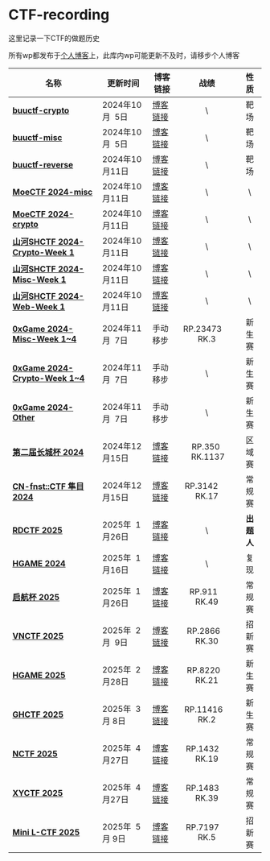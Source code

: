 # CTF-recording

这里记录一下CTF的做题历史

所有wp都发布于[个人博客](https://seandictionary.top)上，此库内wp可能更新不及时，请移步个人博客

| 名称                                                                                | 更新时间          | 博客链接                                                                   |         战绩          |       性质       |
| ----------------------------------------------------------------------------------- | ----------------- | -------------------------------------------------------------------------- | :-------------------: | :--------------: |
| **[buuctf-crypto](/buuctf/buuctf-crypto.md)**                                       | 2024年10月  5日   | [博客链接](https://seandictionary.top/buuctf-crypto/)                      |           \           |       靶场       |
| **[buuctf-misc](/buuctf/buuctf-misc.md)**                                           | 2024年10月  5日   | [博客链接](https://seandictionary.top/buuctf-misc/)                        |           \           |       靶场       |
| **[buuctf-reverse](/buuctf/buuctf-reverse.md)**                                     | 2024年10月11日    | [博客链接](https://seandictionary.top/buuctf-reverse/)                     |           \           |       靶场       |
| **[MoeCTF 2024-misc](/MoeCTF-2024/MoeCTF-2024-misc.md)**                            | 2024年10月11日    | [博客链接](https://seandictionary.top/moectf-2024-misc/)                   |           \           |        \         |
| **[MoeCTF 2024-crypto](/MoeCTF-2024/MoeCTF-2024-crypto.md)**                        | 2024年10月11日    | [博客链接](https://seandictionary.top/moectf-2024-crypto/)                 |           \           |        \         |
| **[山河SHCTF 2024-Crypto-Week 1](/山河SHCTF-2024/山河SHCTF-2024-Crypto-Week-1.md)** | 2024年10月11日    | [博客链接](https://seandictionary.top/shctf-2024-crypto-week-1/)           |           \           |        \         |
| **[山河SHCTF 2024-Misc-Week 1](/山河SHCTF-2024/山河SHCTF-2024-Misc-Week-1.md)**     | 2024年10月11日    | [博客链接](https://seandictionary.top/shctf-2024-misc-week-1/)             |           \           |        \         |
| **[山河SHCTF 2024-Web-Week 1](/山河SHCTF-2024/山河SHCTF-2024-Web-Week-1.md)**       | 2024年10月11日    | [博客链接](https://seandictionary.top/shctf-2024-web-week-1/)              |           \           |        \         |
| **[0xGame 2024-Misc-Week 1~4](/0xGame-2024/0xGame-2024-Misc.md)**                   | 2024年11月  7日   | 手动移步                                                                   | RP.23473         RK.3 |      新生赛      |
| **[0xGame 2024-Crypto-Week 1~4](/0xGame-2024/0xGame-2024-Crypto.md)**               | 2024年11月  7日   | 手动移步                                                                   |           \           |      新生赛      |
| **[0xGame 2024-Other](/0xGame-2024)**                                               | 2024年11月  7日   | 手动移步                                                                   |           \           |      新生赛      |
| **[第二届长城杯 2024](/第二届长城杯-2024/writeup.md)**                              | 2024年12月15日    | [博客链接](https://seandictionary.top/%e9%95%bf%e5%9f%8e%e6%9d%af-2024/)   | RP.350        RK.1137 |      区域赛      |
| **[CN-fnst::CTF 隼目 2024](/隼目CN-fnst-2024/隼目CN-fnst-2024.md)**                 | 2024年12月15日    | [博客链接](https://seandictionary.top/cn-fnst/)                            | RP.3142         RK.17 |      常规赛      |
| **[RDCTF 2025](/RDCTF-2025/writeup.md)**                                            | 2025年  1月26日   | [博客链接](https://seandictionary.top/rdctf-2025-crypto-official-writeup/) |           \           |    **出题人**    |
| **[HGAME 2024](/HGAME/HGAME_2024_Crypto.md)**                                       | 2025年  1月16日   | [博客链接](https://seandictionary.top/hgame-2024/)                         |           \           |       复现       |
| **[启航杯 2025](/启航杯-2025/writeup.md)**                                          | 2025年  1月26日   | [博客链接](https://seandictionary.top/hgame-2024/)                         | RP.911          RK.49 |      常规赛      |
| **[VNCTF 2025](/VNCTF/VNCTF.md)**                                                   | 2025年  2月  9日  | [博客链接](https://seandictionary.top/vnctf-2025/)                         | RP.2866         RK.30 |      招新赛      |
| **[HGAME 2025](/HGAME/writeup.md)**                                                 | 2025年  2月28日   | [博客链接](https://seandictionary.top/hgame-2025/)                         | RP.8220         RK.21 |      新生赛      |
| **[GHCTF 2025](/GHCTF/GHCTF.md)**                                                   | 2025年  3月  8日  | [博客链接](https://seandictionary.top/ghctf-2025/)                         | RP.11416         RK.2 |      新生赛      |
| **[NCTF 2025](/NCTF/NCTF.md)**                                                      | 2025年  4月27日   | [博客链接](https://seandictionary.top/nctf-2024/)                          | RP.1432         RK.19 |      常规赛      |
| **[XYCTF 2025](/XYCTF/XYCTF.md)**                                                   | 2025年  4月27日   | [博客链接](https://seandictionary.top/xyctf-2025/)                         | RP.1483         RK.39 |      常规赛      |
| **[Mini L-CTF 2025](/miniL/2025.md)**                                               | 2025年  5月  9日  | [博客链接](https://seandictionary.top/mini-l-ctf-2025/)                    | RP.7197          RK.5 |      招新赛      |
